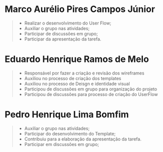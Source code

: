 # Marco Aurélio Pires Campos Júnior
> - Realizar o desenvolvimento do User Flow;
> - Auxiliar o grupo nas atividades; 
> - Participar de discussões em grupo;
> - Participar da apresentação da tarefa.

# Eduardo Henrique Ramos de Melo
> - Responsável por fazer a criação e revisão dos wireframes
> - Auxiliou no processo de criação dos templates 
> - Auxiliou no processo de Deisgn e identidade visual 
> - Participou de discussões em grupo para organização do projeto
> - Participou de discussões para processo de criação do UserFlow

# Pedro Henrique Lima Bomfim
> - Auxiliar o grupo nas atividades; 
> - Participar do desenvolvimento do Template;
> - Contribuiu para a elaboração da apresentação da tarefa.
> - Participar em discussões em grupo;
